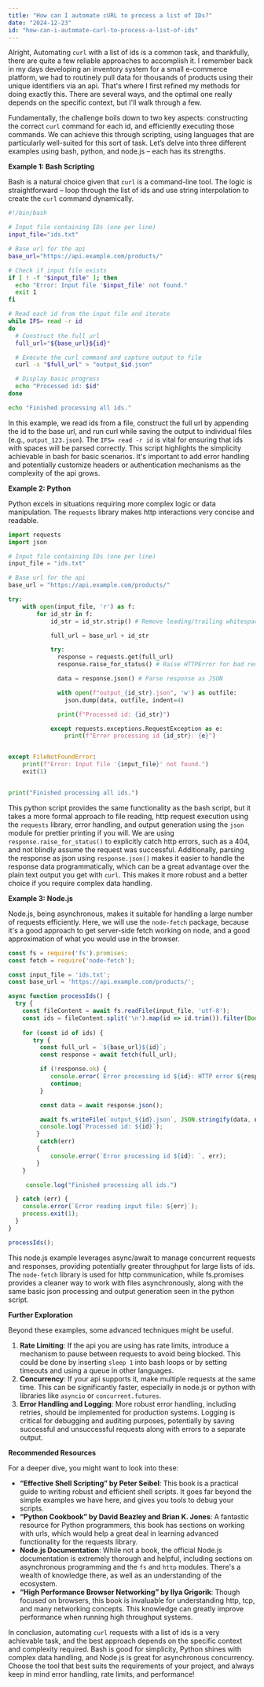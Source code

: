 ```yaml
---
title: "How can I automate cURL to process a list of IDs?"
date: "2024-12-23"
id: "how-can-i-automate-curl-to-process-a-list-of-ids"
---
```


Alright,  Automating `curl` with a list of ids is a common task, and thankfully, there are quite a few reliable approaches to accomplish it. I remember back in my days developing an inventory system for a small e-commerce platform, we had to routinely pull data for thousands of products using their unique identifiers via an api. That's where I first refined my methods for doing exactly this. There are several ways, and the optimal one really depends on the specific context, but I'll walk through a few.

Fundamentally, the challenge boils down to two key aspects: constructing the correct `curl` command for each id, and efficiently executing those commands. We can achieve this through scripting, using languages that are particularly well-suited for this sort of task. Let’s delve into three different examples using bash, python, and node.js – each has its strengths.

**Example 1: Bash Scripting**

Bash is a natural choice given that `curl` is a command-line tool. The logic is straightforward – loop through the list of ids and use string interpolation to create the `curl` command dynamically.

```bash
#!/bin/bash

# Input file containing IDs (one per line)
input_file="ids.txt"

# Base url for the api
base_url="https://api.example.com/products/"

# Check if input file exists
if [ ! -f "$input_file" ]; then
  echo "Error: Input file '$input_file' not found."
  exit 1
fi

# Read each id from the input file and iterate
while IFS= read -r id
do
  # Construct the full url
  full_url="${base_url}${id}"

  # Execute the curl command and capture output to file
  curl -s "$full_url" > "output_$id.json"

  # Display basic progress
  echo "Processed id: $id"
done

echo "Finished processing all ids."

```

In this example, we read ids from a file, construct the full url by appending the id to the base url, and run curl while saving the output to individual files (e.g., `output_123.json`). The `IFS= read -r id` is vital for ensuring that ids with spaces will be parsed correctly. This script highlights the simplicity achievable in bash for basic scenarios. It's important to add error handling and potentially customize headers or authentication mechanisms as the complexity of the api grows.

**Example 2: Python**

Python excels in situations requiring more complex logic or data manipulation. The `requests` library makes http interactions very concise and readable.

```python
import requests
import json

# Input file containing IDs (one per line)
input_file = "ids.txt"

# Base url for the api
base_url = "https://api.example.com/products/"

try:
    with open(input_file, 'r') as f:
        for id_str in f:
            id_str = id_str.strip() # Remove leading/trailing whitespace

            full_url = base_url + id_str

            try:
              response = requests.get(full_url)
              response.raise_for_status() # Raise HTTPError for bad responses

              data = response.json() # Parse response as JSON

              with open(f"output_{id_str}.json", 'w') as outfile:
                json.dump(data, outfile, indent=4)

              print(f"Processed id: {id_str}")

            except requests.exceptions.RequestException as e:
                print(f"Error processing id {id_str}: {e}")


except FileNotFoundError:
    print(f"Error: Input file '{input_file}' not found.")
    exit(1)


print("Finished processing all ids.")

```

This python script provides the same functionality as the bash script, but it takes a more formal approach to file reading, http request execution using the `requests` library, error handling, and output generation using the `json` module for prettier printing if you will. We are using `response.raise_for_status()` to explicitly catch http errors, such as a 404, and not blindly assume the request was successful. Additionally, parsing the response as json using `response.json()` makes it easier to handle the response data programmatically, which can be a great advantage over the plain text output you get with `curl`. This makes it more robust and a better choice if you require complex data handling.

**Example 3: Node.js**

Node.js, being asynchronous, makes it suitable for handling a large number of requests efficiently. Here, we will use the `node-fetch` package, because it's a good approach to get server-side fetch working on node, and a good approximation of what you would use in the browser.

```javascript
const fs = require('fs').promises;
const fetch = require('node-fetch');

const input_file = 'ids.txt';
const base_url = 'https://api.example.com/products/';

async function processIds() {
  try {
    const fileContent = await fs.readFile(input_file, 'utf-8');
    const ids = fileContent.split('\n').map(id => id.trim()).filter(Boolean); // Trim and filter out empty lines
    
    for (const id of ids) {
       try {
         const full_url = `${base_url}${id}`;
         const response = await fetch(full_url);

         if (!response.ok) {
            console.error(`Error processing id ${id}: HTTP error ${response.status}`);
            continue;
         }

         const data = await response.json();

         await fs.writeFile(`output_${id}.json`, JSON.stringify(data, null, 4));
         console.log(`Processed id: ${id}`);
        }
         catch(err)
        {
            console.error(`Error processing id ${id}: `, err);
        }
    }

     console.log("Finished processing all ids.")

  } catch (err) {
    console.error(`Error reading input file: ${err}`);
    process.exit(1);
  }
}

processIds();

```

This node.js example leverages async/await to manage concurrent requests and responses, providing potentially greater throughput for large lists of ids. The `node-fetch` library is used for http communication, while fs.promises provides a cleaner way to work with files asynchronously, along with the same basic json processing and output generation seen in the python script.

**Further Exploration**

Beyond these examples, some advanced techniques might be useful.

1.  **Rate Limiting**: If the api you are using has rate limits, introduce a mechanism to pause between requests to avoid being blocked. This could be done by inserting `sleep 1` into bash loops or by setting timeouts and using a queue in other languages.
2.  **Concurrency**: If your api supports it, make multiple requests at the same time. This can be significantly faster, especially in node.js or python with libraries like `asyncio` or `concurrent.futures`.
3.  **Error Handling and Logging**: More robust error handling, including retries, should be implemented for production systems. Logging is critical for debugging and auditing purposes, potentially by saving successful and unsuccessful requests along with errors to a separate output.

**Recommended Resources**

For a deeper dive, you might want to look into these:

*   **“Effective Shell Scripting” by Peter Seibel**: This book is a practical guide to writing robust and efficient shell scripts. It goes far beyond the simple examples we have here, and gives you tools to debug your scripts.
*   **“Python Cookbook” by David Beazley and Brian K. Jones**: A fantastic resource for Python programmers, this book has sections on working with urls, which would help a great deal in learning advanced functionality for the requests library.
*   **Node.js Documentation**: While not a book, the official Node.js documentation is extremely thorough and helpful, including sections on asynchronous programming and the `fs` and `http` modules. There's a wealth of knowledge there, as well as an understanding of the ecosystem.
*   **“High Performance Browser Networking” by Ilya Grigorik**: Though focused on browsers, this book is invaluable for understanding http, tcp, and many networking concepts. This knowledge can greatly improve performance when running high throughput systems.

In conclusion, automating `curl` requests with a list of ids is a very achievable task, and the best approach depends on the specific context and complexity required. Bash is good for simplicity, Python shines with complex data handling, and Node.js is great for asynchronous concurrency. Choose the tool that best suits the requirements of your project, and always keep in mind error handling, rate limits, and performance!
